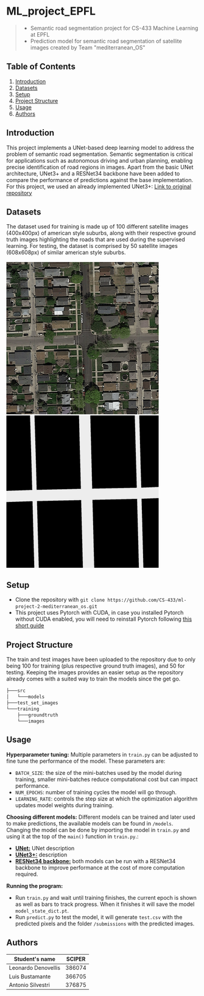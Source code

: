 # ML_project_EPFL
> - Semantic road segmentation project for CS-433 Machine Learning at EPFL
> - Prediction model for semantic road segmentation of satellite images created by Team "mediterranean_OS"

## Table of Contents
1. [Introduction](#introduction)
2. [Datasets](#datasets)
3. [Setup](#setup)
4. [Project Structure](#project-structure)
5. [Usage](#usage)
6. [Authors](#authors)

## Introduction
This project implements a UNet-based deep learning model to address the problem of semantic road segmentation. Semantic segmentation is critical for applications such as autonomous driving and urban planning, enabling precise identification of road regions in images. Apart from the basic UNet architecture, UNet3+ and a RESNet34 backbone have been added to compare the performance of predictions against the base implementation.
<br />
For this project, we used an already implemented UNet3+: [Link to original repository](https://github.com/nikhilroxtomar/UNET-3-plus-Implementation-in-TensorFlow-and-PyTorch)

## Datasets
The dataset used for training is made up of 100 different satellite images (400x400px) of american style suburbs, along with their respective ground truth images highlighting the roads that are used during the supervised learning. For testing, the dataset is comprised by 50 satellite images (608x608px) of similar american style suburbs. 
<br /><br />
![Satellite image](https://github.com/CS-433/ml-project-2-mediterranean_os/blob/main/resources/satImage_001.png)
![Ground truth image](https://github.com/CS-433/ml-project-2-mediterranean_os/blob/main/resources/satImage_001_ground.png)

## Setup
- Clone the repository with `git clone https://github.com/CS-433/ml-project-2-mediterranean_os.git`
- This project uses Pytorch with CUDA, in case you installed Pytorch without CUDA enabled, you will need to reinstall Pytorch following [this short guide](https://pytorch.org/get-started/locally/)

## Project Structure
The train and test images have been uploaded to the repository due to only being 100 for training (plus respective ground truth images), and 50 for testing. Keeping the images provides an easier setup as the repository already comes with a suited way to train the models since the get go.
```
├───src
│   └───models
├───test_set_images
└───training
    ├───groundtruth
    └───images
```


## Usage
**Hyperparameter tuning:**
Multiple parameters in `train.py` can be adjusted to fine tune the performance of the model. These parameters are:
- `BATCH_SIZE`: the size of the mini-batches used by the model during training, smaller mini-batches reduce computational cost but can impact performance.
- `NUM_EPOCHS`: number of training cycles the model will go through.
- `LEARNING_RATE`: controls the step size at which the optimization algorithm updates model weights during training.

**Choosing different models:**
Different models can be trained and later used to make predictions, the available models can be found in `/models`. Changing the model can be done by importing the model in `train.py` and using it at the top of the `main()` function in `train.py`.:
- **[UNet:](https://arxiv.org/abs/1505.04597)** UNet description 
- **[UNet3+:](https://arxiv.org/abs/2004.08790)** description
- **[RESNet34 backbone:](https://arxiv.org/abs/1512.03385)** both models can be run with a RESNet34 backbone to improve performance at the cost of more computation required. 

**Running the program:**
- Run `train.py` and wait until training finishes, the current epoch is shown as well as bars to track progress. When it finishes it will save the model `model_state_dict.pt`.
- Run `predict.py` to test the model, it will generate `test.csv` with the predicted pixels and the folder `/submissions` with the predicted images.

## Authors
| Student's name | SCIPER |
| -------------- | ------ |
| Leonardo Denovellis | 386074 |
| Luis Bustamante | 366705 |
| Antonio Silvestri | 376875 |
